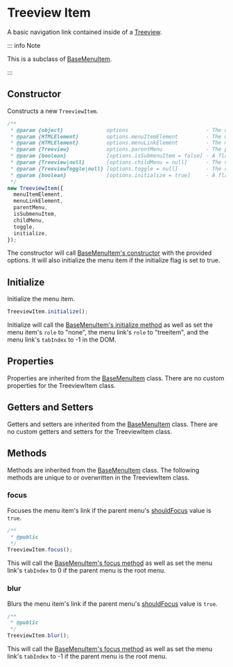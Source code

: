 # Treeview Item

A basic navigation link contained inside of a [Treeview](./treeview).

::: info Note

This is a subclass of [BaseMenuItem](./base-menu-item).

:::

## Constructor

Constructs a new `TreeviewItem`.

```js
/**
 * @param {object}              options                         - The options for generating the menu item.
 * @param {HTMLElement}         options.menuItemElement         - The menu item in the DOM.
 * @param {HTMLElement}         options.menuLinkElement         - The menu item's link in the DOM.
 * @param {Treeview}            options.parentMenu              - The parent menu.
 * @param {boolean}             [options.isSubmenuItem = false] - A flag to mark if the menu item is controlling a submenu.
 * @param {Treeview|null}       [options.childMenu = null]      - The child menu.
 * @param {TreeviewToggle|null} [options.toggle = null]         - The controller for the child menu.
 * @param {boolean}             [options.initialize = true]     - A flag to initialize the menu item immediately upon creation.
 */
new TreeviewItem({
  menuItemElement,
  menuLinkElement,
  parentMenu,
  isSubmenuItem,
  childMenu,
  toggle,
  initialize,
});
```

The constructor will call [BaseMenuItem's constructor](./base-menu-item#constructor) with the provided options. It will also initialize the menu item if the initialize flag is set to true.

## Initialize

Initialize the menu item.

```js
TreeviewItem.initialize();
```

Initialize will call the [BaseMenuItem's initialize method](./base-menu-item#initialize) as well as set the menu item's `role` to "none", the menu link's `role` to "treeitem", and the menu link's `tabIndex` to -1 in the DOM.

## Properties

Properties are inherited from the [BaseMenuItem](./base-menu-item#properties) class. There are no custom properties for the TreeviewItem class.

## Getters and Setters

Getters and setters are inherited from the [BaseMenuItem](./base-menu-item#getters-and-setters) class. There are no custom getters and setters for the TreeviewItem class.

## Methods

Methods are inherited from the [BaseMenuItem](./base-menu-item#methods) class. The following methods are unique to or overwritten in the TreeviewItem class.

### focus

Focuses the menu item's link if the parent menu's [shouldFocus](./base-menu.md#shouldfocus) value is `true`.

```js
/**
 * @public
 */
TreeviewItem.focus();
```

This will call the [BaseMenuItem's focus method](./base-menu-item#focus) as well as set the menu link's `tabIndex` to 0 if the parent menu is the root menu.

### blur

Blurs the menu item's link if the parent menu's [shouldFocus](./base-menu.md#shouldfocus) value is `true`.

```js
/**
 * @public
 */
TreeviewItem.blur();
```

This will call the [BaseMenuItem's focus method](./base-menu-item#focus) as well as set the menu link's `tabIndex` to -1 if the parent menu is the root menu.
